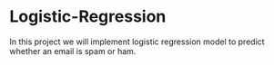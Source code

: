 # Logistic-Regression
In this project we will implement logistic regression model to predict whether an email is spam or ham. 
